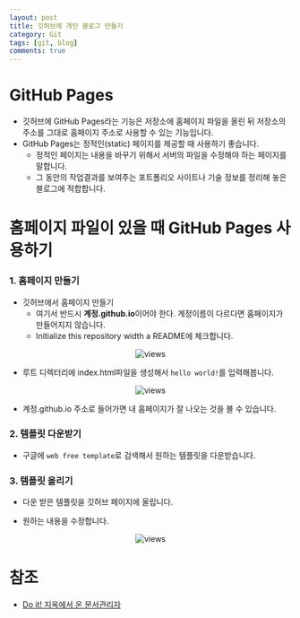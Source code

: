 ```yaml
---
layout: post
title: 깃허브에 개인 블로그 만들기
category: Git
tags: [git, blog]
comments: true
---
```


# GitHub Pages

- 깃허브에 GitHub Pages라는 기능은 저장소에 홈페이지 파일을 올린 뒤 저장소의 주소를 그대로 홈페이지 주소로 사용할 수 있는 기능입니다.
- GitHub Pages는 정적인(static) 페이지를 제공할 때 사용하기 좋습니다.
    - 정적인 페이지는 내용을 바꾸기 위해서 서버의 파일을 수정해야 하는 페이지를 말합니다.
    - 그 동안의 작업결과를 보여주는 포트폴리오 사이트나 기술 정보를 정리해 놓은 블로그에 적합합니다.

# 홈페이지 파일이 있을 때 GitHub Pages 사용하기

### 1. 홈페이지 만들기

- 깃허브에서 홈페이지 만들기
    - 여기서 반드시 **계정.github.io**이어야 한다. 계정이름이 다르다면 홈페이지가 만들어지지 않습니다.
    - Initialize this repository width a README에 체크합니다.

<center>
<figure>
<img src="https://imgur.com/KvHc4Ci.png" alt="views">
<figcaption></figcaption>
</figure>
</center>

- 루트 디렉터리에 index.html파일을 생성해서 `hello world!`를 입력해봅니다.
<center>
<figure>
<img src="https://imgur.com/k55rfY0.png" alt="views">
<figcaption></figcaption>
</figure>
</center>

- 계정.github.io 주소로 들어가면 내 홈페이지가 잘 나오는 것을 볼 수 있습니다.

### 2. 템플릿 다운받기

- 구글에 `web free template`로 검색해서 원하는 템플릿을 다운받습니다.

### 3. 템플릿 올리기

- 다운 받은 템플릿을 깃허브 페이지에 올립니다.

- 원하는 내용을 수정합니다.
<center>
<figure>
<img src="https://imgur.com/PFTqxG4.png" alt="views">
<figcaption></figcaption>
</figure>
</center>



# 참조
- [Do it! 지옥에서 온 문서관리자](http://www.yes24.com/Product/Goods/84803146)

